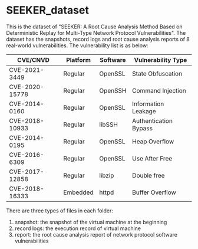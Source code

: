 # SEEKER_dataset
This is the dataset of "SEEKER: A Root Cause Analysis Method Based on Deterministic Replay for Multi-Type Network Protocol Vulnerabilities".
The dataset has the snapshots, record logs and root cause analysis reports of 8 real-world vulnerabilities. The vulnerability list is as below:

| CVE/CNVD       | Platform | Software | Vulnerability Type    |
| -------------- | -------- | -------- | --------------------- |
| CVE-2021-3449  | Regular  | OpenSSL  | State Obfuscation     |
| CVE-2020-15778 | Regular  | OpenSSH  | Command Injection     |
| CVE-2014-0160  | Regular  | OpenSSL  | Information Leakage   |
| CVE-2018-10933 | Regular  | libSSH   | Authentication Bypass |
| CVE-2014-0195  | Regular  | OpenSSL  | Heap Overflow         |
| CVE-2016-6309  | Regular  | OpenSSL  | Use After Free        |
| CVE-2017-12858 | Regular  | libzip   | Double free           |
| CVE-2018-16333 | Embedded | httpd    | Buffer Overflow       |

There are three types of files in each folder:

1. snapshot: the snapshot of the virtual machine at the beginning
2. record logs: the execution record of virtual machine
3. report: the root cause analysis report of network protocol software vulnerabilities